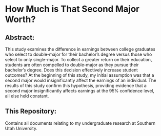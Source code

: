 # How Much is That Second Major Worth?

## Abstract:
This study examines the difference in earnings between college graduates who select to double-major for their bachelor’s degree versus those who select to only single-major. To collect a greater return on their education, students are often compelled to double-major as they pursue their bachelor’s degree. Does this decision effectively increase student outcomes? At the beginning of this study, my initial assumption was that a second major would insignificantly affect the earnings of an individual. The results of this study confirm this hypothesis, providing evidence that a second major insignificantly affects earnings at the 95% confidence level, all else held constant.

## This Repository:
Contains all documents relating to my undergraduate research at Southern Utah University.
